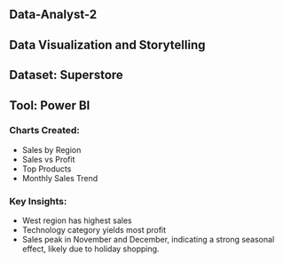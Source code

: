 ## Data-Analyst-2
## Data Visualization and Storytelling
## Dataset: Superstore
## Tool: Power BI

### Charts Created:
- Sales by Region
- Sales vs Profit
- Top Products
- Monthly Sales Trend

### Key Insights:
- West region has highest sales
- Technology category yields most profit
- Sales peak in November and December, indicating a strong seasonal effect, likely due to holiday shopping.
